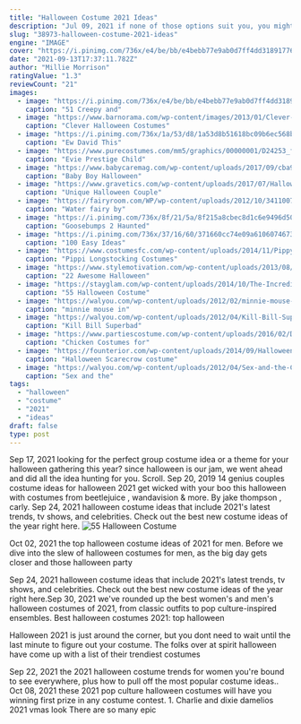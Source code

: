 ```yaml
---
title: "Halloween Costume 2021 Ideas"
description: "Jul 09, 2021 if none of those options suit you, you might also pick a product mascot, comic book character, or other figure thats made a lasting impression. To get your inspiration flowing, we have some"
slug: "38973-halloween-costume-2021-ideas"
engine: "IMAGE"
cover: "https://i.pinimg.com/736x/e4/be/bb/e4bebb77e9ab0d7ff4dd31891776f16a.jpg"
date: "2021-09-13T17:37:11.782Z"
author: "Millie Morrison"
ratingValue: "1.3"
reviewCount: "21"
images:
  - image: "https://i.pinimg.com/736x/e4/be/bb/e4bebb77e9ab0d7ff4dd31891776f16a.jpg"
    caption: "51 Creepy and"
  - image: "https://www.barnorama.com/wp-content/images/2013/01/Clever-Halloween-Costumes/02-Clever-Halloween-Costumes.jpg"
    caption: "Clever Halloween Costumes"
  - image: "https://i.pinimg.com/736x/1a/53/d8/1a53d8b51618bc09b6ec568b3268689a.jpg"
    caption: "Ew David This"
  - image: "https://www.purecostumes.com/mm5/graphics/00000001/D24253_full_1.jpg"
    caption: "Evie Prestige Child"
  - image: "https://www.babycaremag.com/wp-content/uploads/2017/09/cba985368090a9ec11a9db8a040339cf.jpg"
    caption: "Baby Boy Halloween"
  - image: "https://www.gravetics.com/wp-content/uploads/2017/07/Halloween-DIY-Clown-Makeup-Scary-Clown-Costume.jpg"
    caption: "Unique Halloween Couple"
  - image: "https://fairyroom.com/WP/wp-content/uploads/2012/10/34110070978.jpeg"
    caption: "Water fairy by"
  - image: "https://i.pinimg.com/736x/8f/21/5a/8f215a8cbec8d1c6e9496d5069499b0b.jpg"
    caption: "Goosebumps 2 Haunted"
  - image: "https://i.pinimg.com/736x/37/16/60/371660cc74e09a6106074673cab531ad.jpg"
    caption: "100 Easy Ideas"
  - image: "https://www.costumesfc.com/wp-content/uploads/2014/11/Pippy-Longstocking-Costume.jpg"
    caption: "Pippi Longstocking Costumes"
  - image: "https://www.stylemotivation.com/wp-content/uploads/2013/08/22-Awesome-Halloween-Costume-Ideas-for-Kids-22.jpg"
    caption: "22 Awesome Halloween"
  - image: "https://stayglam.com/wp-content/uploads/2014/10/The-Incredibles-Couple-Halloween-Costume.jpg"
    caption: "55 Halloween Costume"
  - image: "https://walyou.com/wp-content/uploads/2012/02/minnie-mouse-in-real-life.jpg"
    caption: "minnie mouse in"
  - image: "https://walyou.com/wp-content/uploads/2012/04/Kill-Bill-Superbad-e1333551884176.jpg"
    caption: "Kill Bill Superbad"
  - image: "https://www.partiescostume.com/wp-content/uploads/2016/02/DIY-Chicken-Costume.jpg"
    caption: "Chicken Costumes for"
  - image: "https://founterior.com/wp-content/uploads/2014/09/Halloween-Scarecrow-costume-for-girls.jpg"
    caption: "Halloween Scarecrow costume"
  - image: "https://walyou.com/wp-content/uploads/2012/04/Sex-and-the-City-Alice-in-Wonderland-e1333551248462.jpg"
    caption: "Sex and the"
tags:
  - "halloween"
  - "costume"
  - "2021"
  - "ideas"
draft: false
type: post
---
```


Sep 17, 2021 looking for the perfect group costume idea or a theme for your halloween gathering this year? since halloween is our jam, we went ahead and did all the idea hunting for you. Scroll. Sep 20, 2019 14 genius couples costume ideas for halloween 2021 get wicked with your boo this halloween with costumes from beetlejuice , wandavision & more. By jake thompson , carly. Sep 24, 2021 halloween costume ideas that include 2021's latest trends, tv shows, and celebrities. Check out the best new costume ideas of the year right here.
![55 Halloween Costume](https://stayglam.com/wp-content/uploads/2014/10/The-Incredibles-Couple-Halloween-Costume.jpg "55 Halloween Costume")

Oct 02, 2021 the top halloween costume ideas of 2021 for men. Before we dive into the slew of halloween costumes for men, as the big day gets closer and those halloween party
<!--inArticleAds-->

<!--galleryOne-->

Sep 24, 2021 halloween costume ideas that include 2021's latest trends, tv shows, and celebrities. Check out the best new costume ideas of the year right here.Sep 30, 2021 we've rounded up the best women's and men's halloween costumes of 2021, from classic outfits to pop culture-inspired ensembles. Best halloween costumes 2021: top halloween
<!--inArticleAds-->

<!--galleryTwo-->

Halloween 2021 is just around the corner, but you dont need to wait until the last minute to figure out your costume. The folks over at spirit halloween have come up with a list of their trendiest costumes
<!--galleryThree-->

Sep 22, 2021 the 2021 halloween costume trends for women you're bound to see everywhere, plus how to pull off the most popular costume ideas.. Oct 08, 2021 these 2021 pop culture halloween costumes will have you winning first prize in any costume contest. 1. Charlie and dixie damelios 2021 vmas look  There are so many epic